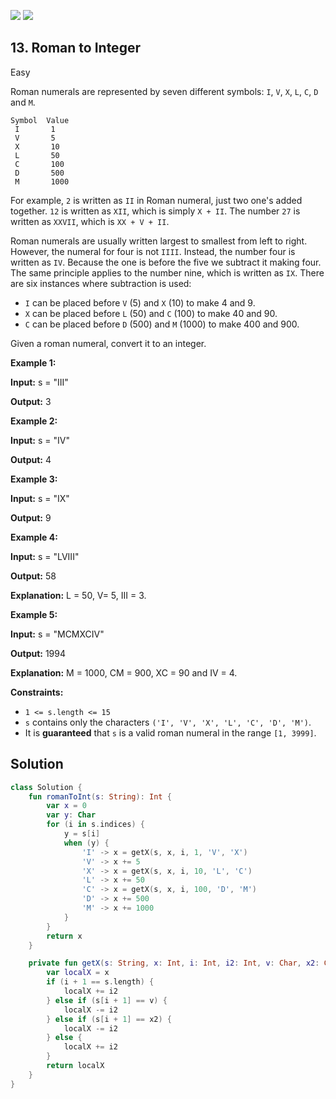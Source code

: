 [![](https://img.shields.io/github/stars/LeetCode-Top-Interview-150/LeetCode-Top-Interview-150?label=Stars&style=flat-square)](https://github.com/LeetCode-Top-Interview-150/LeetCode-Top-Interview-150)
[![](https://img.shields.io/github/forks/LeetCode-Top-Interview-150/LeetCode-Top-Interview-150?label=Fork%20me%20on%20GitHub%20&style=flat-square)](https://github.com/LeetCode-Top-Interview-150/LeetCode-Top-Interview-150/fork)

## 13\. Roman to Integer

Easy

Roman numerals are represented by seven different symbols: `I`, `V`, `X`, `L`, `C`, `D` and `M`.

    Symbol  Value
     I       1
     V       5
     X       10
     L       50
     C       100
     D       500
     M       1000

For example, `2` is written as `II` in Roman numeral, just two one's added together. `12` is written as `XII`, which is simply `X + II`. The number `27` is written as `XXVII`, which is `XX + V + II`.

Roman numerals are usually written largest to smallest from left to right. However, the numeral for four is not `IIII`. Instead, the number four is written as `IV`. Because the one is before the five we subtract it making four. The same principle applies to the number nine, which is written as `IX`. There are six instances where subtraction is used:

*   `I` can be placed before `V` (5) and `X` (10) to make 4 and 9.
*   `X` can be placed before `L` (50) and `C` (100) to make 40 and 90.
*   `C` can be placed before `D` (500) and `M` (1000) to make 400 and 900.

Given a roman numeral, convert it to an integer.

**Example 1:**

**Input:** s = "III"

**Output:** 3 

**Example 2:**

**Input:** s = "IV"

**Output:** 4 

**Example 3:**

**Input:** s = "IX"

**Output:** 9 

**Example 4:**

**Input:** s = "LVIII"

**Output:** 58

**Explanation:** L = 50, V= 5, III = 3. 

**Example 5:**

**Input:** s = "MCMXCIV"

**Output:** 1994

**Explanation:** M = 1000, CM = 900, XC = 90 and IV = 4. 

**Constraints:**

*   `1 <= s.length <= 15`
*   `s` contains only the characters `('I', 'V', 'X', 'L', 'C', 'D', 'M')`.
*   It is **guaranteed** that `s` is a valid roman numeral in the range `[1, 3999]`.

## Solution

```kotlin
class Solution {
    fun romanToInt(s: String): Int {
        var x = 0
        var y: Char
        for (i in s.indices) {
            y = s[i]
            when (y) {
                'I' -> x = getX(s, x, i, 1, 'V', 'X')
                'V' -> x += 5
                'X' -> x = getX(s, x, i, 10, 'L', 'C')
                'L' -> x += 50
                'C' -> x = getX(s, x, i, 100, 'D', 'M')
                'D' -> x += 500
                'M' -> x += 1000
            }
        }
        return x
    }

    private fun getX(s: String, x: Int, i: Int, i2: Int, v: Char, x2: Char): Int {
        var localX = x
        if (i + 1 == s.length) {
            localX += i2
        } else if (s[i + 1] == v) {
            localX -= i2
        } else if (s[i + 1] == x2) {
            localX -= i2
        } else {
            localX += i2
        }
        return localX
    }
}
```